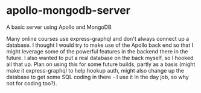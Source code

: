 # apollo-mongodb-server
A basic server using Apollo and MongoDB

Many online courses use express-graphql and don't always connect up a database. I thought I would try to make use of the Apollo back end so that I might leverage some of the powerful features in the backend there in the future.  I also wanted to put a real database on the back myself, so I hooked all that up. Plan on using this for some future builds, partly as a basis (might make it express-graphql to help hookup auth, might also change up the database to get some SQL coding in there - I use it in the day job, so why not for coding too?). 
